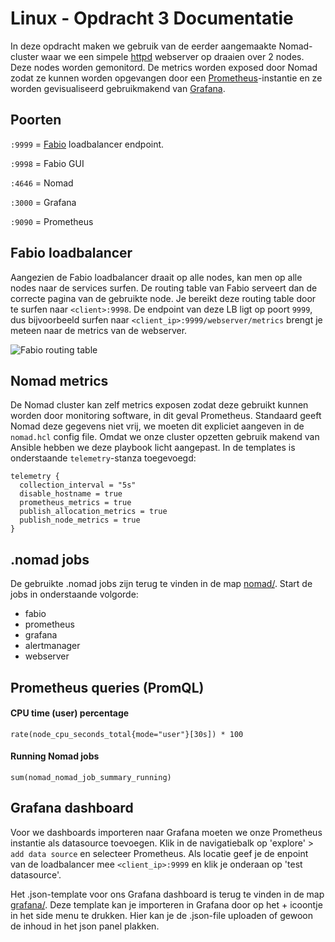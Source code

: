 # Linux - Opdracht 3 Documentatie

In deze opdracht maken we gebruik van de eerder aangemaakte Nomad-cluster waar we een simpele [httpd](https://httpd.apache.org/docs/2.4/programs/httpd.html) webserver op draaien over 2 nodes. Deze nodes worden gemonitord. De metrics worden exposed door Nomad zodat ze kunnen worden opgevangen door een [Prometheus](https://hub.docker.com/r/prom/prometheus/)-instantie en ze worden gevisualiseerd gebruikmakend van [Grafana](https://hub.docker.com/r/grafana/grafana).


## Poorten
`:9999` = [Fabio](https://github.com/fabiolb/fabio) loadbalancer endpoint.

`:9998` = Fabio GUI

`:4646` = Nomad

`:3000` = Grafana 

`:9090` = Prometheus

## Fabio loadbalancer

Aangezien de Fabio loadbalancer draait op alle nodes, kan men op alle nodes naar de services surfen. De routing table van Fabio serveert dan de correcte pagina van de gebruikte node. Je bereikt deze routing table door te surfen naar `<client>:9998`. De endpoint van deze LB ligt op poort `9999`, dus bijvoorbeeld surfen naar `<client_ip>:9999/webserver/metrics` brengt je meteen naar de metrics van de webserver.

![Fabio routing table](https://i.imgur.com/6PcqIAj.png)

## Nomad metrics

De Nomad cluster kan zelf metrics exposen zodat deze gebruikt kunnen worden door monitoring software, in dit geval Prometheus. Standaard geeft Nomad deze gegevens niet vrij, we moeten dit expliciet aangeven in de `nomad.hcl` config file. Omdat we onze cluster opzetten gebruik makend van Ansible hebben we deze playbook licht aangepast. In de templates is onderstaande `telemetry`-stanza toegevoegd:
```j2
telemetry {
  collection_interval = "5s"
  disable_hostname = true
  prometheus_metrics = true
  publish_allocation_metrics = true
  publish_node_metrics = true
}
```

## .nomad jobs

De gebruikte .nomad jobs zijn terug te vinden in de map [nomad/](https://github.com/JorenSpinnoy/PXL_nomad/tree/team1-pe3/nomad). Start de jobs in onderstaande volgorde: 

* fabio
* prometheus
* grafana
* alertmanager
* webserver

## Prometheus queries (PromQL)

#### CPU time (user) percentage
``` 
rate(node_cpu_seconds_total{mode="user"}[30s]) * 100
```

#### Running Nomad jobs
```
sum(nomad_nomad_job_summary_running)
```

## Grafana dashboard
Voor we dashboards importeren naar Grafana moeten we onze Prometheus instantie als datasource toevoegen. Klik in de navigatiebalk op 'explore' > `add data source` en selecteer Prometheus. Als locatie geef je de enpoint van de loadbalancer mee `<client_ip>:9999` en klik je onderaan op 'test datasource'. 

Het .json-template voor ons Grafana dashboard is terug te vinden in de map [grafana/](https://github.com/JorenSpinnoy/PXL_nomad/tree/team1-pe3/grafana). Deze template kan je importeren in Grafana door op het + icoontje in het side menu te drukken. Hier kan je de .json-file uploaden of gewoon de inhoud in het json panel plakken.
